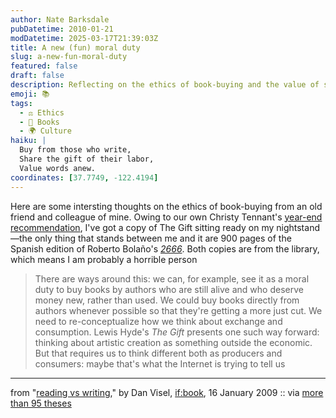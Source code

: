```yaml
---
author: Nate Barksdale
pubDatetime: 2010-01-21
modDatetime: 2025-03-17T21:39:03Z
title: A new (fun) moral duty
slug: a-new-fun-moral-duty
featured: false
draft: false
description: Reflecting on the ethics of book-buying and the value of supporting living authors.
emoji: 📚
tags:
  - ⚖️ Ethics
  - 📖 Books
  - 🌍 Culture
haiku: |
  Buy from those who write,  
  Share the gift of their labor,  
  Value words anew.
coordinates: [37.7749, -122.4194]
---
```


Here are some intersting thoughts on the ethics of book-buying from an old friend and colleague of mine. Owing to our own Christy Tennant's [year-end recommendation](http://www.culture-making.com/post/our_year_in_culture_books_movies_and_music_of_2009_part_2), I've got a copy of The Gift sitting ready on my nightstand—the only thing that stands between me and it are 900 pages of the Spanish edition of Roberto Bolaño's _[2666](http://en.wikipedia.org/wiki/2666)_. Both copies are from the library, which means I am probably a horrible person

> There are ways around this: we can, for example, see it as a moral duty to buy books by authors who are still alive and who deserve money new, rather than used. We could buy books directly from authors whenever possible so that they're getting a more just cut. We need to re-conceptualize how we think about exchange and consumption. Lewis Hyde's _The Gift_ presents one such way forward: thinking about artistic creation as something outside the economic. But that requires us to think different both as producers and consumers: maybe that's what the Internet is trying to tell us

---

from "[reading vs writing](http://web.archive.org/web/20130912065141/http://www.futureofthebook.org/blog/archives/2010/01/reading_vs_writing.html)," by Dan Visel, [if:book](http://web.archive.org/web/20130912065141/http://www.futureofthebook.org/blog/archives/2010/01/reading_vs_writing.html), 16 January 2009 :: via [more than 95 theses](http://web.archive.org/web/20111017025217/http://ayjay.tumblr.com/post/345110795/there-are-ways-around-this-we-can-for-example)
